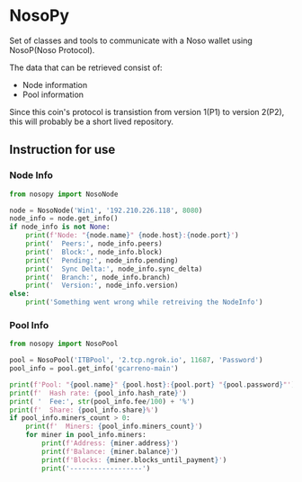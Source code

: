 # NosoPy

Set of classes and tools to communicate with a Noso wallet using NosoP(Noso Protocol).

The data that can be retrieved consist of:

- Node information
- Pool information

Since this coin's protocol is transistion from version 1(P1) to version 2(P2), this will probably be a short lived repository.

## Instruction for use

### Node Info

```py
from nosopy import NosoNode

node = NosoNode('Win1', '192.210.226.118', 8080)
node_info = node.get_info()
if node_info is not None:
    print(f'Node: "{node.name}" {node.host}:{node.port}')
    print('  Peers:', node_info.peers)
    print('  Block:', node_info.block)
    print('  Pending:', node_info.pending)
    print('  Sync Delta:', node_info.sync_delta)
    print('  Branch:', node_info.branch)
    print('  Version:', node_info.version)
else:
    print('Something went wrong while retreiving the NodeInfo')
```

### Pool Info

```py
from nosopy import NosoPool

pool = NosoPool('ITBPool', '2.tcp.ngrok.io', 11687, 'Password')
pool_info = pool.get_info('gcarreno-main')

print(f'Pool: "{pool.name}" {pool.host}:{pool.port} "{pool.password}"')
print(f'  Hash rate: {pool_info.hash_rate}')
print( '  Fee:', str(pool_info.fee/100) + '%')
print(f'  Share: {pool_info.share}%')
if pool_info.miners_count > 0:
    print(f'  Miners: {pool_info.miners_count}')
    for miner in pool_info.miners:
        print(f'Address: {miner.address}')
        print(f'Balance: {miner.balance}')
        print(f'Blocks: {miner.blocks_until_payment}')
        print('------------------')
```
